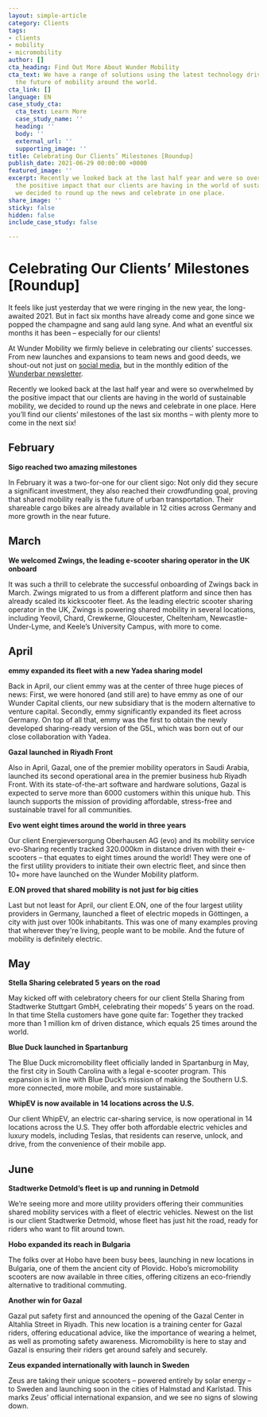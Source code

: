 ```yaml
---
layout: simple-article
category: Clients
tags:
- clients
- mobility
- micromobility
author: []
cta_heading: Find Out More About Wunder Mobility
cta_text: We have a range of solutions using the latest technology driving forward
  the future of mobility around the world.
cta_link: []
language: EN
case_study_cta:
  cta_text: Learn More
  case_study_name: ''
  heading: ''
  body: ''
  external_url: ''
  supporting_image: ''
title: Celebrating Our Clients’ Milestones [Roundup]
publish_date: 2021-06-29 00:00:00 +0000
featured_image: ''
excerpt: Recently we looked back at the last half year and were so overwhelmed by
  the positive impact that our clients are having in the world of sustainable mobility,
  we decided to round up the news and celebrate in one place.
share_image: ''
sticky: false
hidden: false
include_case_study: false

---
```

# Celebrating Our Clients’ Milestones \[Roundup\]

It feels like just yesterday that we were ringing in the new year, the long-awaited 2021. But in fact six months have already come and gone since we popped the champagne and sang auld lang syne. And what an eventful six months it has been – especially for our clients!

At Wunder Mobility we firmly believe in celebrating our clients’ successes. From new launches and expansions to team news and good deeds, we shout-out not just on [social media](https://www.linkedin.com/company/wundermobility/), but in the monthly edition of the [Wunderbar newsletter](https://www.wundermobility.com/newsletter).

Recently we looked back at the last half year and were so overwhelmed by the positive impact that our clients are having in the world of sustainable mobility, we decided to round up the news and celebrate in one place. Here you’ll find our clients’ milestones of the last six months – with plenty more to come in the next six!

## February

**Sigo reached two amazing milestones**

In February it was a two-for-one for our client sigo: Not only did they secure a significant investment, they also reached their crowdfunding goal, proving that shared mobility really is the future of urban transportation. Their shareable cargo bikes are already available in 12 cities across Germany and more growth in the near future.

## March

**We welcomed Zwings, the leading e-scooter sharing operator in the UK onboard**

It was such a thrill to celebrate the successful onboarding of Zwings back in March. Zwings migrated to us from a different platform and since then has already scaled its kickscooter fleet. As the leading electric scooter sharing operator in the UK, Zwings is powering shared mobility in several locations, including Yeovil, Chard, Crewkerne, Gloucester, Cheltenham, Newcastle-Under-Lyme, and Keele’s University Campus, with more to come.

## April

**emmy expanded its fleet with a new Yadea sharing model**

Back in April, our client emmy was at the center of three huge pieces of news: First, we were honored (and still are) to have emmy as one of our Wunder Capital clients, our new subsidiary that is the modern alternative to venture capital. Secondly, emmy significantly expanded its fleet across Germany. On top of all that, emmy was the first to obtain the newly developed sharing-ready version of the G5L, which was born out of our close collaboration with Yadea.

**Gazal launched in Riyadh Front**

Also in April, Gazal, one of the premier mobility operators in Saudi Arabia, launched its second operational area in the premier business hub Riyadh Front. With its state-of-the-art software and hardware solutions, Gazal is expected to serve more than 6000 customers within this unique hub. This launch supports the mission of providing affordable, stress-free and sustainable travel for all communities.

**Evo went eight times around the world in three years**

Our client Energieversorgung Oberhausen AG (evo) and its mobility service evo-Sharing recently tracked 320.000km in distance driven with their e-scooters – that equates to eight times around the world! They were one of the first utility providers to initiate their own electric fleet, and since then 10+ more have launched on the Wunder Mobility platform.

**E.ON proved that shared mobility is not just for big cities**

Last but not least for April, our client E.ON, one of the four largest utility providers in Germany, launched a fleet of electric mopeds in Göttingen, a city with just over 100k inhabitants. This was one of many examples proving that wherever they're living, people want to be mobile. And the future of mobility is definitely electric.

## May

**Stella Sharing celebrated 5 years on the road**

May kicked off with celebratory cheers for our client Stella Sharing from Stadtwerke Stuttgart GmbH, celebrating their mopeds’ 5 years on the road. In that time Stella customers have gone quite far: Together they tracked more than 1 million km of driven distance, which equals 25 times around the world.

**Blue Duck launched in Spartanburg**

The Blue Duck micromobility fleet officially landed in Spartanburg in May, the first city in South Carolina with a legal e-scooter program. This expansion is in line with Blue Duck’s mission of making the Southern U.S. more connected, more mobile, and more sustainable.

**WhipEV is now available in 14 locations across the U.S.**

Our client WhipEV, an electric car-sharing service, is now operational in 14 locations across the U.S. They offer both affordable electric vehicles and luxury models, including Teslas, that residents can reserve, unlock, and drive, from the convenience of their mobile app.

## June

**Stadtwerke Detmold’s fleet is up and running in Detmold**

We’re seeing more and more utility providers offering their communities shared mobility services with a fleet of electric vehicles. Newest on the list is our client Stadtwerke Detmold, whose fleet has just hit the road, ready for riders who want to flit around town.

**Hobo expanded its reach in Bulgaria**

The folks over at Hobo have been busy bees, launching in new locations in Bulgaria, one of them the ancient city of Plovidc. Hobo’s micromobility scooters are now available in three cities, offering citizens an eco-friendly alternative to traditional commuting.

**Another win for Gazal**

Gazal put safety first and announced the opening of the Gazal Center in Altahlia Street in Riyadh. This new location is a training center for Gazal riders, offering educational advice, like the importance of wearing a helmet, as well as promoting safety awareness. Micromobility is here to stay and Gazal is ensuring their riders get around safely and securely.

**Zeus expanded internationally with launch in Sweden**

Zeus are taking their unique scooters – powered entirely by solar energy – to Sweden and launching soon in the cities of Halmstad and Karlstad. This marks Zeus’ official international expansion, and we see no signs of slowing down.